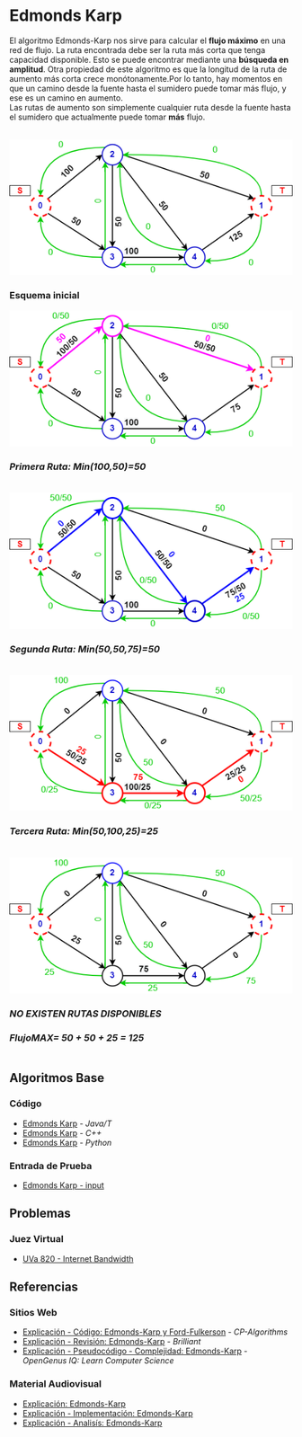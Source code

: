 # Edmonds Karp 

El algoritmo Edmonds-Karp nos sirve para calcular el **flujo máximo** en una red de flujo. La ruta encontrada debe ser la ruta más corta que tenga capacidad disponible. Esto se puede encontrar mediante una **búsqueda en amplitud**. Otra propiedad de este algoritmo es que la longitud de la ruta de aumento más corta crece monótonamente.Por lo tanto, hay momentos en que un camino desde la fuente hasta el sumidero puede tomar más flujo, y ese es un camino en aumento.<br/>
Las rutas de aumento son simplemente cualquier ruta desde la fuente hasta el sumidero que actualmente puede tomar **más** flujo. 
<br/><br/>

![Unsolved Problem](https://github.com/AleS900/prueba/blob/master/assets/EK1.png)<br/>
### Esquema inicial
![Problem Solution Step 1](https://github.com/AleS900/prueba/blob/master/assets/EK2.png)<br/>
### _Primera Ruta:    **Min(100,50)=50**_<br/><br/>
![Problem Solution Step 1](https://github.com/AleS900/prueba/blob/master/assets/EK3%20(1).png)<br/>
### _Segunda Ruta:    **Min(50,50,75)=50**_<br/><br/>
![Problem Solution Step 1](https://github.com/AleS900/prueba/blob/master/assets/EK4.png)<br/>
### _Tercera Ruta:    **Min(50,100,25)=25**_<br/><br/>
![Problem Solution Step 1](https://github.com/AleS900/prueba/blob/master/assets/EKF.png)<br/>
### _**NO EXISTEN RUTAS DISPONIBLES**_
### _**FlujoMAX= 50 + 50 + 25 = 125**_<br/><br/>

## Algoritmos Base
### Código
-  [Edmonds Karp](https://github.com/PaulLandaeta/algoritmica2/blob/master/contenidoeoria%20de%20Grafos/Edmonds_Karp/EdmondsKarp.java) - _Java/T_
-  [Edmonds Karp](https://github.com/PaulLandaeta/algoritmica2/blob/master/contenido/Teoria%20de%20Grafos/Edmonds_Karp/edmonds_karp.cpp) - _C++_
-  [Edmonds Karp](https://github.com/PaulLandaeta/algoritmica2/blob/master/contenido/Teoria%20de%20Grafos/Edmonds_Karp/edmonds_karp) - _Python_

### Entrada de Prueba
-  [Edmonds Karp - input](https://github.com/PaulLandaeta/algoritmica2/blob/master/contenido/Teoria%20de%20Grafos/Edmonds_Karp/in.txt)

## Problemas
### Juez Virtual
-  [UVa 820 - Internet Bandwidth](https://onlinejudge.org/index.php?option=onlinejudge&Itemid=8&page=show_problem&problem=761)

## Referencias
### Sitios Web 
-  [Explicación - Código: Edmonds-Karp y Ford-Fulkerson](https://cp-algorithms.com/graph/edmonds_karp.html) - _CP-Algorithms_
-  [Explicación - Revisión: Edmonds-Karp](https://brilliant.org/wiki/edmonds-karp-algorithm/) - _Brilliant_
-  [Explicación - Pseudocódigo - Complejidad: Edmonds-Karp](https://iq.opengenus.org/edmonds-karp-algorithm-for-maximum-flow/) - _OpenGenus IQ: Learn Computer Science_
### Material Audiovisual
-  [Explicación: Edmonds-Karp](https://www.youtube.com/watch?v=RppuJYwlcI8)
-  [Explicación - Implementación: Edmonds-Karp](https://www.youtube.com/watch?v=GiN3jRdgxU4)
-  [Explicación - Analisís: Edmonds-Karp](https://www.youtube.com/watch?v=FlIB73vSl4s)
